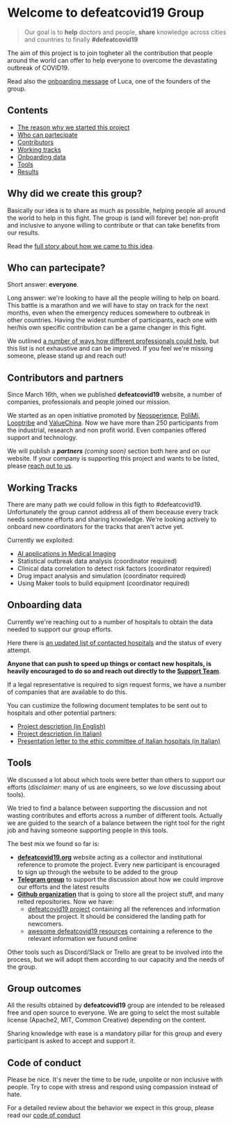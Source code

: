 # Welcome to defeatcovid19 Group
> Our goal is to **help** doctors and people, **share** knowledge across cities and countries to finally **#defeatcovid19**

The aim of this project is to join togheter all the contribution that people around the world can offer to help everyone to overcome the devastating outbreak of COVID19.

Read also the [onboarding message](./documents/welcome_message.md) of Luca, one of the founders of the group.

## Contents
* [The reason why we started this project](#why-did-we-create-this-group)
* [Who can partecipate](#who-can-partecipate)
* [Contributors](#contributors)
* [Working tracks](#working-tracks)
* [Onboarding data](#onboarding-data)
* [Tools](#tools)
* [Results](#about-results)

## Why did we create this group?
Basically our idea is to share as much as possible, helping people all around the world to help in this fight. The group is (and will forever be) non-profit and inclusive to anyone willing to contribute or that can take benefits from our results.

Read the [full story about how we came to this idea](./why_we_fight.md).

## Who can partecipate?
Short answer: **everyone**. 

Long answer: we're looking to have all the people willing to help on board. This battle is a marathon and we will have to stay on track for the next months, even when the emergency reduces somewhere to outbreak in other countries. Having the widest number of participants, each one with her/his own specific contribution can be a game changer in this fight.

We outlined [a number of ways how different professionals could help](./who.md), but this list is not exhaustive and can be improved. If you feel we're missing someone, please stand up and reach out!

## Contributors and partners
Since March 16th, when we published **defeatcovid19** website, a number of companies, professionals and people joined our mission. 

We started as an open initiative promoted by [Neosperience](http://www.neosperience.com), [PoliMi](https://www.polimi.it/), [Looptribe](http://www.looptribe.com) and [ValueChina](https://valuechina.net/). Now we have more than 250 participants from the industrial, research and non profit world. Even companies offered support and technology. 

We will publish a _**partners** (coming soon)_ section both here and on our website. If your company is supporting this project and wants to be listed, please [reach out to us](mailto:support@defeatcovid19.org).

## Working Tracks
There are many path we could follow in this figth to #defeatcovid19. Unfortunately the group cannot address all of them beceause every track needs someone efforts and sharing knowledge.
We're looking actively to onboard new coordinators for the tracks that aren't actve yet.

Currently we exploited:

* [AI applications in Medical Imaging](./tracks/medical_imaging.md)
* Statistical outbreak data analysis (coordinator required)
* Clinical data correlation to detect risk factors (coordinator required)
* Drug impact analysis and simulation (coordinator required)
* Using Maker tools to build equipment (coordinator required)

## Onboarding data
Currently we're reaching out to a number of hospitals to obtain the data needed to support our group efforts. 

Here there is [an updated list of contacted hospitals](./datasets/hospitals.md) and the status of every attempt.

**Anyone that can push to speed up things or contact new hospitals, is heavily encouraged to do so and reach out directly to the [Support Team](mailto:support@defeatcovid19.org)**.

If a legal representative is required to sign request forms, we have a number of companies that are available to do this.

You can custimize the following document templates to be sent out to hospitals and other potential partners:

* [Project description (in English)](./documents/project_description_en.md)
* [Project description (in Italian)](./documents/project_description_it.md)
* [Presentation letter to the ethic committee of Italian hospitals (in Italian)](./documents/presentation_letter_it.md)

## Tools
We discussed a lot about which tools were better than others to support our efforts (_disclaimer_: many of us are engineers, so we _love_ discussing about tools).

We tried to find a balance between supporting the discussion and not wasting contributes and efforts across a number of different tools. Actually we are guided to the search of a balance between the right tool for the right job and having someone supporting people in this tools.

The best mix we found so far is:

* **[defeatcovid19.org](https://www.defeatcovid19.org)** website acting as a collector and institutional reference to promote the project. Every new participant is encouraged to sign up through the website to be added to the group
* **[Telegram group](https://t.me/defeatcovid19_org)** to support the discussion about how we could improve our efforts and the latest results
* **[Github organization](https://github.com/defeatcovid19)** that is going to store all the project stuff, and many relted repositories. Now we have:
	* [defeatcovid19 project](https://github.com/defeatcovid19/defeatcovid19-project) containing all the references and information about the project. It should be considered the landing path for newcomers.
	* [awesome defeatcovid19 resources](https://github.com/defeatcovid19/awesome-covid19-resources) containing a reference to the relevant information we fuound online

Other tools such as Discord/Slack or Trello are great to be involved into the process, but we will adopt them according to our capacity and the needs of the group.

## Group outcomes
All the results obtained by **defeatcovid19** group are intended to be released free and open source to everyone. We are going to selct the most suitable license (Apache2, MIT, Common Creative) depending on the content.

Sharing knowledge with ease is a mandatory pillar for this group and every participant is asked to accept and support it.

## Code of conduct
Please be nice. It's never the time to be rude, unpolite or non inclusive with people. Try to cope with stress and respond using compassion instead of hate.

For a detailed review about the behavior we expect in this group, please read our [code of conduct](./CODE_OF_CONDUCT.md)
